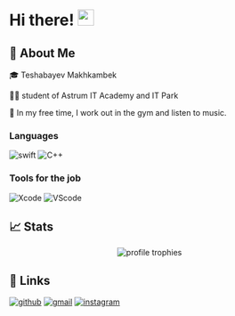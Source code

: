 # Hi there! <img src="https://media.giphy.com/media/hvRJCLFzcasrR4ia7z/giphy.gif" width="29px" height="29px">

## 🚀 About Me

🎓 Teshabayev Makhkambek

👨‍💻 student of Astrum IT Academy and IT Park 

🏀 In my free time, I work out in the gym and listen to music.


### Languages


![swift](https://developer.apple.com/swift/images/swift-og.png)
![C++](https://www.google.com/url?sa=i&url=https%3A%2F%2Fen.wikipedia.org%2Fwiki%2FC%252B%252B&psig=AOvVaw3qilBd8E97tNFWJpasRUHi&ust=1671724930356000&source=images&cd=vfe&ved=0CBAQjRxqFwoTCKjQ6-aKi_wCFQAAAAAdAAAAABAE)

### Tools for the job 

![Xcode](https://www.google.com/url?sa=i&url=https%3A%2F%2Fru.wikipedia.org%2Fwiki%2FXcode&psig=AOvVaw1v7cz2wQC_N_C4W_Jb1-Vr&ust=1671725279209000&source=images&cd=vfe&ved=0CBAQjRxqFwoTCIj6qI2Mi_wCFQAAAAAdAAAAABAE)
![VScode](https://www.google.com/url?sa=i&url=https%3A%2F%2Fthenewstack.io%2Fthis-week-in-programming-visual-studio-code-arrives-on-the-web%2F&psig=AOvVaw3KHYzSr0nDRUaCHPKytWkd&ust=1671725337413000&source=images&cd=vfe&ved=0CBAQjRxqFwoTCLDR-aiMi_wCFQAAAAAdAAAAABAE)

## 📈 Stats

<div align="center">
    <img src="https://github-profile-trophy.vercel.app/?username=ruppysuppy&row=1&column=6&margin-h=8&theme=darkhub&count_private=true&margin-w=15&no-frame=true" alt="profile trophies" />
     <br />
</div>

## 🔗 Links

[![github](https://img.shields.io/badge/GitHub-000000?style=for-the-badge&logo=GitHub&logoColor=white)](https://github.com/Makhkambek)
[![gmail](https://img.shields.io/badge/Gmail-D14836?style=for-the-badge&logo=Gmail&logoColor=white)](okeydokeykokki@gmail.com)
[![instagram](https://img.shields.io/badge/Instagram-E4405F?style=for-the-badge&logo=instagram&logoColor=white)](https://www.instagram.com/teshabayevv/)
